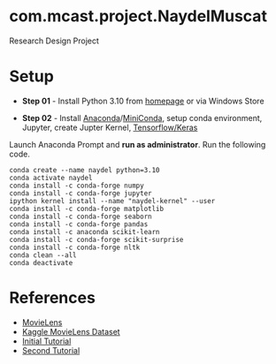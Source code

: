# com.mcast.project.NaydelMuscat
Research Design Project

# Setup
- **Step 01** - Install Python 3.10 from [homepage](https://www.python.org/) or via Windows Store

- **Step 02** - Install [Anaconda](https://anaconda.org/)/[MiniConda](https://docs.conda.io/en/latest/miniconda.html), setup conda environment, Jupyter, create Jupter Kernel, [Tensorflow/Keras](https://www.tensorflow.org/install/pip)

Launch Anaconda Prompt and **run as administrator**. Run the following code.

```
conda create --name naydel python=3.10
conda activate naydel
conda install -c conda-forge numpy
conda install -c conda-forge jupyter
ipython kernel install --name "naydel-kernel" --user
conda install -c conda-forge matplotlib
conda install -c conda-forge seaborn
conda install -c conda-forge pandas
conda install -c anaconda scikit-learn
conda install -c conda-forge scikit-surprise
conda install -c conda-forge nltk
conda clean --all
conda deactivate
```

# References
- [MovieLens](https://movielens.org/)
- [Kaggle MovieLens Dataset](https://www.kaggle.com/datasets/rounakbanik/the-movies-dataset)
- [Initial Tutorial](https://www.relataly.com/content-based-movie-recommender-using-python/4294/)
- [Second Tutorial](https://www.relataly.com/building-a-movie-recommender-using-collaborative-filtering/4376/)